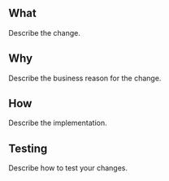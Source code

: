 ## What

Describe the change.

## Why

Describe the business reason for the change.

## How

Describe the implementation.

## Testing

Describe how to test your changes.
